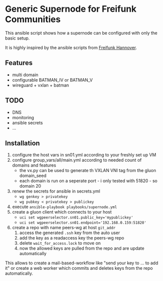 # Generic Supernode for Freifunk Communities

This ansible script shows how a supernode can be configured with only the basic setup.

It is highly inspired by the ansible scripts from [Freifunk Hannover](https://github.com/freifunkh/ansible).

## Features

- multi domain
- configurable BATMAN_IV or BATMAN_V
- wireguard + vxlan + batman

## TODO 

- DNS
- monitoring
- ansible secrets
- ...

## Installation

1. configure the host vars in sn01.yml according to your freshly set up VM
2. configure group_vars/all/main.yml according to needed count of domains and features
    * the vx.py can be used to generate th VXLAN VNI tag from the gluon domain_seed
    * each domain is run on a seperate port - i only tested with 51820 - so domain 20
3. renew the secrets for ansible in secrets.yml 
    * `wg genkey > privatekey`
    * `wg pubkey < privatekey > publickey`
4. execute `ansible-playbook playbooks/supernode.yml`
5. create a gluon client which connects to your host
    * `uci set wgpeerselector.sn01.public_key='mypublickey'`
    * `uci set wgpeerselector.sn01.endpoint='192.168.0.159:51820'`
6. create a repo with name peers-wg at host `git_addr`
    1. access the generated `.ssh` key from the auto user 
    2. add the key as a readaccess key the peers-wg repo
    3. delete `wait_for_access.lock` to move on
    4. now the allowed keys are pulled from the repo and are update automatically


This allows to create a mail-based-workflow like "send your key to ... to add it" or create a web worker which commits and deletes keys from the repo automatically.

